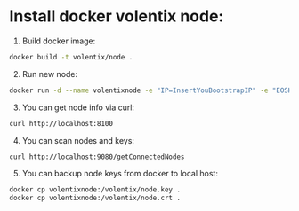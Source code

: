 # Install docker volentix node:

1. Build docker image:
```bash
docker build -t volentix/node .
```

2. Run new node:
```bash
docker run -d --name volentixnode -e "IP=InsertYouBootstrapIP" -e "EOSKEY=InsertYourKeyHere" -p 9080:9080 -p 8100:8100 -p 4222:4222/udp volentix/node
```

3. You can get node info via curl:
```bash
curl http://localhost:8100
```

4. You can scan nodes and keys:
```bash
curl http://localhost:9080/getConnectedNodes
```

5. You can backup node keys from docker to local host:
```bash
docker cp volentixnode:/volentix/node.key .
docker cp volentixnode:/volentix/node.crt .
```
